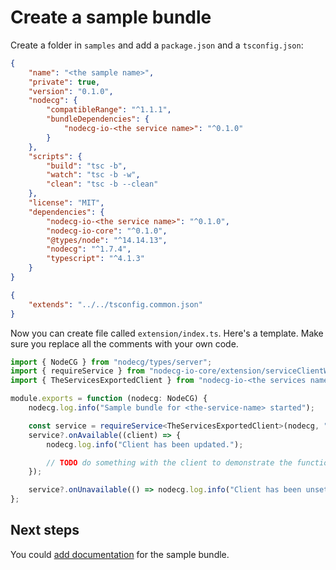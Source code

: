 # Create a sample bundle

Create a folder in `samples` and add a `package.json` and a `tsconfig.json`:

```json
{
    "name": "<the sample name>",
    "private": true,
    "version": "0.1.0",
    "nodecg": {
        "compatibleRange": "^1.1.1",
        "bundleDependencies": {
            "nodecg-io-<the service name>": "^0.1.0"
        }
    },
    "scripts": {
        "build": "tsc -b",
        "watch": "tsc -b -w",
        "clean": "tsc -b --clean"
    },
    "license": "MIT",
    "dependencies": {
        "nodecg-io-<the service name>": "^0.1.0",
        "nodecg-io-core": "^0.1.0",
        "@types/node": "^14.14.13",
        "nodecg": "^1.7.4",
        "typescript": "^4.1.3"
    }
}
```

```json
{
    "extends": "../../tsconfig.common.json"
}
```

Now you can create file called `extension/index.ts`. Here's a template. Make sure you replace all the comments with your own code.

```typescript
import { NodeCG } from "nodecg/types/server";
import { requireService } from "nodecg-io-core/extension/serviceClientWrapper";
import { TheServicesExportedClient } from "nodecg-io-<the services name>";

module.exports = function (nodecg: NodeCG) {
    nodecg.log.info("Sample bundle for <the-service-name> started");

    const service = requireService<TheServicesExportedClient>(nodecg, "<the-service-name>");
    service?.onAvailable((client) => {
        nodecg.log.info("Client has been updated.");

        // TODO do something with the client to demonstrate the functionality.
    });

    service?.onUnavailable(() => nodecg.log.info("Client has been unset."));
};
```

## Next steps

You could [add documentation](create_sample.md) for the sample bundle.
